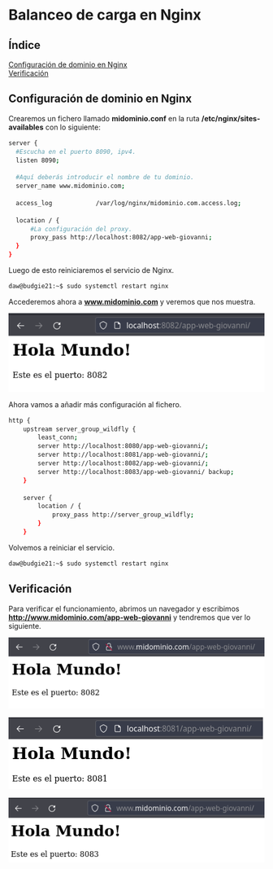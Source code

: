 # **Balanceo de carga en Nginx**

## **Índice**
[Configuración de dominio en Nginx](#id1)<br>
[Verificación](#id2)

## **Configuración de dominio en Nginx**<a name = "id1"></a>
Crearemos un fichero llamado **midominio.conf** en la ruta **/etc/nginx/sites-availables** con lo siguiente:

```bash
server {
  #Escucha en el puerto 8090, ipv4.
  listen 8090;

  #Aquí deberás introducir el nombre de tu dominio.
  server_name www.midominio.com;

  access_log            /var/log/nginx/midominio.com.access.log;

  location / {
      #La configuración del proxy.
      proxy_pass http://localhost:8082/app-web-giovanni;
  }
}
```

Luego de esto reiniciaremos el servicio de Nginx.

```bash
daw@budgie21:~$ sudo systemctl restart nginx
```

Accederemos ahora a **www.midominio.com** y veremos que nos muestra.

![Página cargada](img/balanceo-nginx/3.png)

Ahora vamos a añadir más configuración al fichero.

```bash
http {
    upstream server_group_wildfly {
        least_conn;
        server http://localhost:8080/app-web-giovanni/;
        server http://localhost:8081/app-web-giovanni/;
        server http://localhost:8082/app-web-giovanni/;
        server http://localhost:8083/app-web-giovanni/ backup;
    }

    server {
        location / {
            proxy_pass http://server_group_wildfly;
        }
    }
```

Volvemos a reiniciar el servicio.

```bash
daw@budgie21:~$ sudo systemctl restart nginx
```

## **Verificación**<a name = "id2"></a>
Para verificar el funcionamiento, abrimos un navegador y escribimos **http://www.midominio.com/app-web-giovanni** y tendremos que ver lo siguiente.

![Verificación Nginx](img/balanceo-nginx/6.png)

![Verificación Nginx](img/balanceo-nginx/7.png)

![Verificación Nginx](img/balanceo-nginx/8.png)
